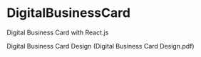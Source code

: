 # DigitalBusinessCard
Digital Business Card with React.js

Digital Business Card Design 
(Digital Business Card Design.pdf)
